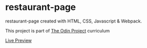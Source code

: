 # restaurant-page

restaurant-page created with HTML, CSS, Javascript & Webpack.

This project is part of [The Odin Project](https://www.theodinproject.com/) curriculum

[Live Preview](https://sojip.github.io/restaurant-page/)
